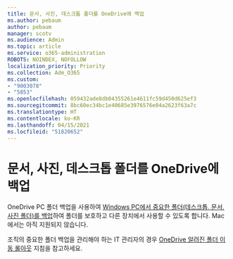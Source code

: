 ```yaml
---
title: 문서, 사진, 데스크톱 폴더를 OneDrive에 백업
ms.author: pebaum
author: pebaum
manager: scotv
ms.audience: Admin
ms.topic: article
ms.service: o365-administration
ROBOTS: NOINDEX, NOFOLLOW
localization_priority: Priority
ms.collection: Adm_O365
ms.custom:
- "9003078"
- "5853"
ms.openlocfilehash: 059432ade8db04355261e4611fc59d450d625ef3
ms.sourcegitcommit: 8bc60ec34bc1e40685e3976576e04a2623f63a7c
ms.translationtype: HT
ms.contentlocale: ko-KR
ms.lasthandoff: 04/15/2021
ms.locfileid: "51820652"
---
```

# <a name="back-up-your-documents-pictures-and-desktop-folders-with-onedrive"></a>문서, 사진, 데스크톱 폴더를 OneDrive에 백업

OneDrive PC 폴더 백업을 사용하여 [Windows PC에서 중요한 폴더(데스크톱, 문서, 사진 폴더)를 백업](https://support.office.com/article/d61a7930-a6fb-4b95-b28a-6552e77c3057)하여 폴더를 보호하고 다른 장치에서 사용할 수 있도록 합니다. Mac에서는 아직 지원되지 않습니다.  

조직의 중요한 폴더 백업을 관리해야 하는 IT 관리자의 경우 [OneDrive 알려진 폴더 이동 롤아웃](https://docs.microsoft.com/onedrive/redirect-known-folders) 지침을 참고하세요.
